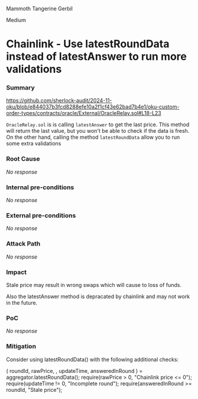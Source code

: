 Mammoth Tangerine Gerbil

Medium

# Chainlink - Use latestRoundData instead of latestAnswer to run more validations

### Summary

https://github.com/sherlock-audit/2024-11-oku/blob/e844037b3fcd8288efe10a2f1cf43e62bad7b4e1/oku-custom-order-types/contracts/oracle/External/OracleRelay.sol#L18-L23

 `OracleRelay.sol` is is calling `latestAnswer` to get the last price. This method will return the last value, but you won't be able to check if the data is fresh.
On the other hand, calling the method `latestRoundData` allow you to run some extra validations
 

### Root Cause

_No response_

### Internal pre-conditions

_No response_

### External pre-conditions

_No response_

### Attack Path

_No response_

### Impact

Stale price may result in wrong swaps which will cause to loss of funds.

Also the latestAnswer method is depracated by chainlink and may not work in the future.

### PoC

_No response_

### Mitigation

Consider using latestRoundData() with the following additional checks:

 (
          roundId,
          rawPrice,
          ,
          updateTime,
          answeredInRound
        ) = aggregator.latestRoundData();
        require(rawPrice > 0, "Chainlink price <= 0");
        require(updateTime != 0, "Incomplete round");
        require(answeredInRound >= roundId, "Stale price");